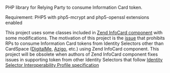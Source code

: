 PHP library for Relying Party to consume Information Card token.

Requirement: PHP5 with php5-mcrypt and php5-openssl extensions enabled

This project uses some classes included in [Zend InfoCard component](http://framework.zend.com/download/infocard) with some modifications. The motivation of this project is the [issue](http://framework.zend.com/issues/browse/ZF-3821) that prohibits RPs to consume Information Card tokens from Identity Selectors other than CardSpace ([DigitalMe](http://www.digitalme.com), [Azigo](http://www.azigo.com), etc.) using Zend InfoCard component. This project will be obsolete when authors of Zend InfoCard component fixes issues in supporting token from other Identity Selectors that follow [Identity Selector Interoperability Profile specification](http://www.microsoft.com/downloads/details.aspx?FamilyID=b94817fc-3991-4dd0-8e85-b73e626f6764&DisplayLang=en)